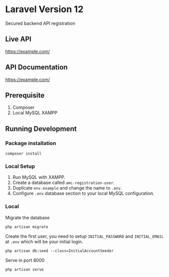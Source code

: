 # Laravel Version 12

Secured backend API registration

## Live API
https://example.com/

## API Documentation
https://example.com/

## Prerequisite
1. Composer
2. Local MySQL XAMPP

## Running Development
### Package installation
```shell
composer install
```
### Local Setup
1. Run MySQL with XAMPP.
2. Create a database called `amc-registration-user`.
3. Duplicate `env.example` and change the name to `.env`.
4. Configure `.env` database section to your local MySQL configuration.

### Local
Migrate the database
```shell
php artisan migrate
```
Create the first user, you need to setup `INITIAL_PASSWORD` and `INITIAL_EMAIL` at `.env` which will be your initial login.
```shell
php artisan db:seed --class=InitialAccountSeeder
```
Serve in port 8000
```shell
php artisan serve
```
